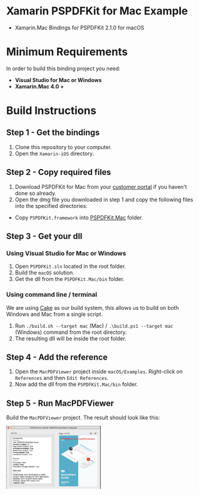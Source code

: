 Xamarin PSPDFKit for Mac Example
=========================================

- Xamarin.Mac Bindings for PSPDFKit 2.1.0 for macOS

Minimum Requirements
====================

In order to build this binding project you need:

- **Visual Studio for Mac or Windows**
- **Xamarin.Mac 4.0 +**

Build Instructions
==================

## Step 1 - Get the bindings

1. Clone this repository to your computer.
2. Open the `Xamarin-iOS` directory.

## Step 2 - Copy required files

1. Download PSPDFKit for Mac from your [customer portal](https://customers.pspdfkit.com/) if you haven't done so already.
2. Open the dmg file you downloaded in step 1 and copy the following files into the specified directories:

- Copy `PSPDFKit.framework` into [PSPDFKit.Mac](PSPDFKit.Mac/) folder.

## Step 3 - Get your dll

### Using Visual Studio for Mac or Windows

1. Open `PSPDFKit.sln` located in the root folder.
2. Build the `macOS` solution.
3. Get the dll from the `PSPDFKit.Mac/bin` folder.

### Using command line / terminal

We are using [Cake](https://cakebuild.net) as our build system, this allows us to build on both Windows and Mac from a single script.

1. Run `./build.sh --target mac` (Mac) / `.\build.ps1 --target mac` (Windows) command from the root directory.
2. The resulting dll will be inside the root folder.

## Step 4 - Add the reference

1. Open the `MacPDFViewer` project inside `macOS/Examples`. Right-click on `References` and then `Edit References`.
2. Now add the dll from the `PSPDFKit.Mac/bin` folder.

## Step 5 - Run MacPDFViewer

Build the `MacPDFViewer` project. The result should look like this:

<img width="50%" src="Images/macOS.png"/>
